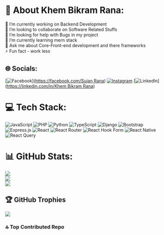 # 💫 About Khem Bikram Rana:
🔭 I’m currently working on Backend Development<br>👯 I’m looking to collaborate on Software Related Stuffs<br>🤝 I’m looking for help with Bugs in my project <br>🌱 I’m currently learning mern stack<br>💬 Ask me about Core-Front-end development and there frameworks<br>⚡ Fun fact - work less   


## 🌐 Socials:
[![Facebook](https://img.shields.io/badge/Facebook-%231877F2.svg?logo=Facebook&logoColor=white)]([https://facebook.com/Sujan Rana](https://www.facebook.com/profile.php?id=100077418311983)) [![Instagram](https://img.shields.io/badge/Instagram-%23E4405F.svg?logo=Instagram&logoColor=white)]([https://instagram.com/_sujan_rana_](https://www.instagram.com/_sujan_rana_/)) [![LinkedIn](https://img.shields.io/badge/LinkedIn-%230077B5.svg?logo=linkedin&logoColor=white)]([https://linkedin.com/in/Khem Bikram Rana](https://www.linkedin.com/in/khem-bikram-rana-74b91424a/)) 

# 💻 Tech Stack:
![JavaScript](https://img.shields.io/badge/javascript-%23323330.svg?style=for-the-badge&logo=javascript&logoColor=%23F7DF1E) ![PHP](https://img.shields.io/badge/php-%23777BB4.svg?style=for-the-badge&logo=php&logoColor=white) ![Python](https://img.shields.io/badge/python-3670A0?style=for-the-badge&logo=python&logoColor=ffdd54) ![TypeScript](https://img.shields.io/badge/typescript-%23007ACC.svg?style=for-the-badge&logo=typescript&logoColor=white) ![Django](https://img.shields.io/badge/django-%23092E20.svg?style=for-the-badge&logo=django&logoColor=white) ![Bootstrap](https://img.shields.io/badge/bootstrap-%238511FA.svg?style=for-the-badge&logo=bootstrap&logoColor=white) ![Express.js](https://img.shields.io/badge/express.js-%23404d59.svg?style=for-the-badge&logo=express&logoColor=%2361DAFB) ![React](https://img.shields.io/badge/react-%2320232a.svg?style=for-the-badge&logo=react&logoColor=%2361DAFB) ![React Router](https://img.shields.io/badge/React_Router-CA4245?style=for-the-badge&logo=react-router&logoColor=white) ![React Hook Form](https://img.shields.io/badge/React%20Hook%20Form-%23EC5990.svg?style=for-the-badge&logo=reacthookform&logoColor=white) ![React Native](https://img.shields.io/badge/react_native-%2320232a.svg?style=for-the-badge&logo=react&logoColor=%2361DAFB) ![React Query](https://img.shields.io/badge/-React%20Query-FF4154?style=for-the-badge&logo=react%20query&logoColor=white)
# 📊 GitHub Stats:
![](https://github-readme-stats.vercel.app/api?username=khembikram&theme=dark&hide_border=true&include_all_commits=true&count_private=true)<br/>
![](https://github-readme-streak-stats.herokuapp.com/?user=khembikram&theme=dark&hide_border=true)<br/>
![](https://github-readme-stats.vercel.app/api/top-langs/?username=khembikram&theme=dark&hide_border=true&include_all_commits=true&count_private=true&layout=compact)

## 🏆 GitHub Trophies
![](https://github-profile-trophy.vercel.app/?username=khembikram&theme=radical&no-frame=false&no-bg=true&margin-w=4)

### 🔝 Top Contributed Repo

<!-- Proudly created with GPRM ( https://gprm.itsvg.in ) -->
